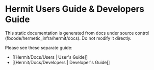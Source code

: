 # Hermit Users Guide & Developers Guide

This static documentation is generated from docs under source control (fbcode/hermetic_infra/hermit/docs).
Do not modify it directly.

Please see these separate guide:
 - [[Hermit/Docs/Users | User's Guide]]
 - [[Hermit/Docs/Developers | Developer's Guide]]

